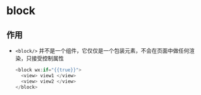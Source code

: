 # block

## 作用

- `<block/>` 并不是一个组件，它仅仅是一个包装元素，不会在页面中做任何渲染，只接受控制属性

    ```js
    <block wx:if="{{true}}">
      <view> view1 </view>
      <view> view2 </view>
    </block>
    ```
